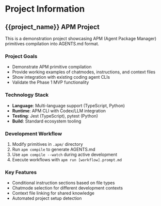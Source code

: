 # Project Information

## {{project_name}} APM Project

This is a demonstration project showcasing APM (Agent Package Manager) primitives compilation into AGENTS.md format.

### Project Goals
- Demonstrate APM primitive compilation
- Provide working examples of chatmodes, instructions, and context files
- Show integration with existing coding agent CLIs
- Validate the Phase 1 MVP functionality

### Technology Stack
- **Language**: Multi-language support (TypeScript, Python)
- **Runtime**: APM CLI with Codex/LLM integration
- **Testing**: Jest (TypeScript), pytest (Python)
- **Build**: Standard ecosystem tooling

### Development Workflow
1. Modify primitives in `.apm/` directory
2. Run `apm compile` to generate AGENTS.md
3. Use `apm compile --watch` during active development
4. Execute workflows with `apm run [workflow].prompt.md`

### Key Features
- Conditional instruction sections based on file types
- Chatmode selection for different development contexts
- Context file linking for shared knowledge
- Automated project setup detection